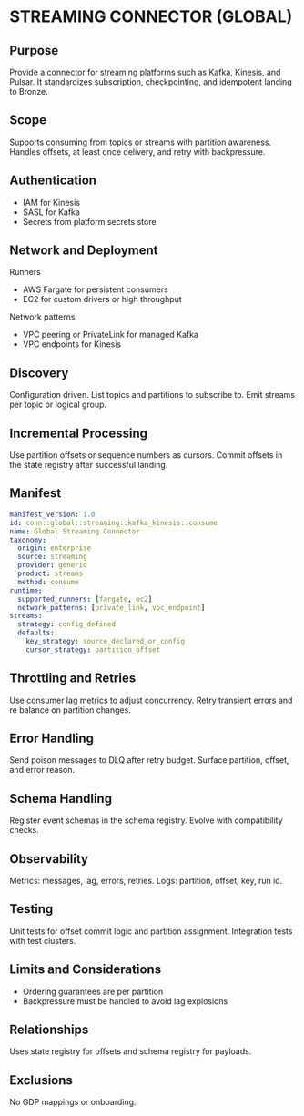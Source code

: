 # STREAMING CONNECTOR (GLOBAL)

## Purpose
Provide a connector for streaming platforms such as Kafka, Kinesis, and Pulsar. 
It standardizes subscription, checkpointing, and idempotent landing to Bronze.

## Scope
Supports consuming from topics or streams with partition awareness. 
Handles offsets, at least once delivery, and retry with backpressure.

## Authentication
- IAM for Kinesis
- SASL for Kafka
- Secrets from platform secrets store

## Network and Deployment
Runners
- AWS Fargate for persistent consumers
- EC2 for custom drivers or high throughput

Network patterns
- VPC peering or PrivateLink for managed Kafka
- VPC endpoints for Kinesis

## Discovery
Configuration driven. 
List topics and partitions to subscribe to. 
Emit streams per topic or logical group.

## Incremental Processing
Use partition offsets or sequence numbers as cursors. 
Commit offsets in the state registry after successful landing.

## Manifest
```yaml
manifest_version: 1.0
id: conn::global::streaming::kafka_kinesis::consume
name: Global Streaming Connector
taxonomy:
  origin: enterprise
  source: streaming
  provider: generic
  product: streams
  method: consume
runtime:
  supported_runners: [fargate, ec2]
  network_patterns: [private_link, vpc_endpoint]
streams:
  strategy: config_defined
  defaults:
    key_strategy: source_declared_or_config
    cursor_strategy: partition_offset
```

## Throttling and Retries
Use consumer lag metrics to adjust concurrency. 
Retry transient errors and re balance on partition changes.

## Error Handling
Send poison messages to DLQ after retry budget. 
Surface partition, offset, and error reason.

## Schema Handling
Register event schemas in the schema registry. 
Evolve with compatibility checks.

## Observability
Metrics: messages, lag, errors, retries. 
Logs: partition, offset, key, run id.

## Testing
Unit tests for offset commit logic and partition assignment. 
Integration tests with test clusters.

## Limits and Considerations
- Ordering guarantees are per partition
- Backpressure must be handled to avoid lag explosions

## Relationships
Uses state registry for offsets and schema registry for payloads.

## Exclusions
No GDP mappings or onboarding.
